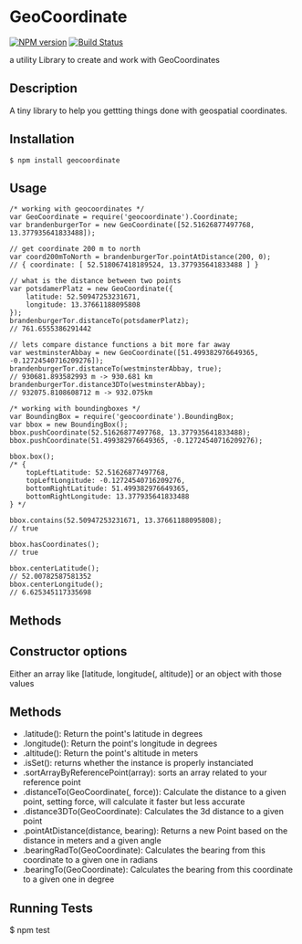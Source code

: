 GeoCoordinate
=============

[![NPM version](https://badge.fury.io/js/geocoordinate.svg)](http://badge.fury.io/js/geocoordinate)  [![Build Status](https://travis-ci.org/ckaatz-nokia/GeoCoordinate.svg?branch=master)](https://travis-ci.org/ckaatz-nokia/GeoCoordinate)

a utility Library to create and work with GeoCoordinates

Description
-----------
A tiny library to help you gettting things done with geospatial coordinates.

Installation
------------

    $ npm install geocoordinate

Usage
-----
    
    /* working with geocoordinates */
    var GeoCoordinate = require('geocoordinate').Coordinate;
    var brandenburgerTor = new GeoCoordinate([52.51626877497768, 13.377935641833488]);
    
    // get coordinate 200 m to north
    var coord200mToNorth = brandenburgerTor.pointAtDistance(200, 0);
    // { coordinate: [ 52.518067418189524, 13.377935641833488 ] }

    // what is the distance between two points
    var potsdamerPlatz = new GeoCoordinate({
        latitude: 52.50947253231671, 
        longitude: 13.37661188095808
    });
    brandenburgerTor.distanceTo(potsdamerPlatz);
    // 761.6555386291442

    // lets compare distance functions a bit more far away
    var westminsterAbbay = new GeoCoordinate([51.499382976649365, -0.12724540716209276]);
    brandenburgerTor.distanceTo(westminsterAbbay, true);
    // 930681.893582993 m -> 930.681 km
    brandenburgerTor.distance3DTo(westminsterAbbay);
    // 932075.8108608712 m -> 932.075km

    /* working with boundingboxes */
    var BoundingBox = require('geocoordinate').BoundingBox;
    var bbox = new BoundingBox();
    bbox.pushCoordinate(52.51626877497768, 13.377935641833488);
    bbox.pushCoordinate(51.499382976649365, -0.12724540716209276);

    bbox.box();
    /* { 
        topLeftLatitude: 52.51626877497768,
        topLeftLongitude: -0.12724540716209276,
        bottomRightLatitude: 51.499382976649365,
        bottomRightLongitude: 13.377935641833488 
    } */

    bbox.contains(52.50947253231671, 13.37661188095808);
    // true

    bbox.hasCoordinates();
    // true

    bbox.centerLatitude();
    // 52.00782587581352
    bbox.centerLongitude();
    // 6.625345117335698

Methods
-------

## Constructor options

Either an array like [latitude, longitude(, altitude)] or an object with those values

## Methods

* .latitude(): Return the point's latitude in degrees
* .longitude(): Return the point's longitude in degrees
* .altitude(): Return the point's altitude in meters
* .isSet(): returns whether the instance is properly instanciated
* .sortArrayByReferencePoint(array): sorts an array related to your reference point
* .distanceTo(GeoCoordinate(, force)): Calculate the distance to a given point, setting force, will calculate it faster but less accurate
* .distance3DTo(GeoCoordinate): Calculates the 3d distance to a given point
* .pointAtDistance(distance, bearing): Returns a new Point based on the distance in meters and a given angle
* .bearingRadTo(GeoCoordinate): Calculates the bearing from this coordinate to a given one in radians
* .bearingTo(GeoCoordinate): Calculates the bearing from this coordinate to a given one in degree

Running Tests
-------------

  $ npm test